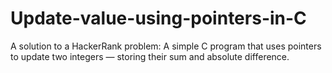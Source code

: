 # Update-value-using-pointers-in-C
A solution to a HackerRank problem: A simple C program that uses pointers to update two integers — storing their sum and absolute difference.
